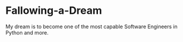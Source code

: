 # Fallowing-a-Dream
My dream is to become one of the most capable Software Engineers in Python and more.
